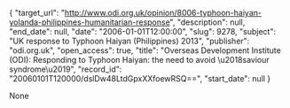 {
  "target_url": "http://www.odi.org.uk/opinion/8006-typhoon-haiyan-yolanda-philippines-humanitarian-response", 
  "description": null, 
  "end_date": null, 
  "date": "2006-01-01T12:00:00", 
  "slug": 9278, 
  "subject": "UK response to Typhoon Haiyan (Philippines) 2013", 
  "publisher": "odi.org.uk", 
  "open_access": true, 
  "title": "Overseas Development Institute (ODI): Responding to Typhoon Haiyan: the need to avoid \u2018saviour syndrome\u2019", 
  "record_id": "20060101T120000/dslDw48LtdGpxXXfoewRSQ==", 
  "start_date": null
}

None